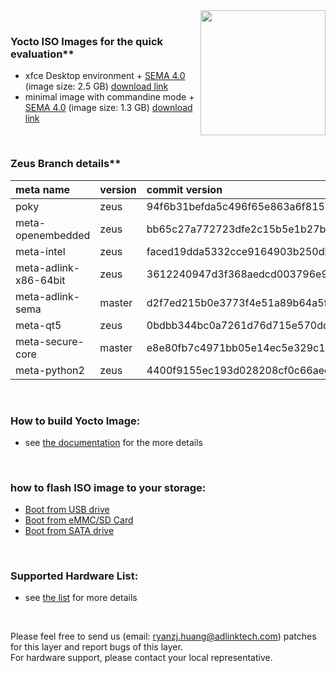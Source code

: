 <img src="https://www.linaro.org/assets/images/projects/yocto-project.png" width="200" align="right">

<br>


### Yocto ISO Images for the quick evaluation**

* xfce Desktop environment + [SEMA 4.0](https://adlink-epm.github.io/sema-doc/#/) (image size: 2.5 GB) [download link](https://hq0epm0west0us0storage.blob.core.windows.net/public/COM%20X86/Images/Yocto/adlink-xfce-x86-intel-corei7-64-20200506054002.iso)
* minimal image with commandine mode + [SEMA 4.0](https://adlink-epm.github.io/sema-doc/#/) (image size: 1.3 GB) [download link](https://hq0epm0west0us0storage.blob.core.windows.net/public/COM%20X86/Images/Yocto/adlink-mini-x86-intel-corei7-64-20200507014241.iso)


<br>

### Zeus Branch details**


|     **meta name**        |             **version**                    |  **commit version**  |
|:---|:--- |:--- |
|  poky   |  zeus  | 94f6b31befda5c496f65e863a6f8152b42d7ebf0 |
|meta-openembedded|zeus|bb65c27a772723dfe2c15b5e1b27bcc1a1ed884c|
|meta-intel| zeus |faced19dda5332cce9164903b250db5aa9b86259|
|meta-adlink-x86-64bit| zeus   |3612240947d3f368aedcd003796e9cbb334b794b |
|meta-adlink-sema| master | d2f7ed215b0e3773f4e51a89b64a5f2233a65f32 |
|meta-qt5| zeus |0bdbb344bc0a7261d76d715e570ddc2ecfefae58|
|meta-secure-core| master |e8e80fb7c4971bb05e14ec5e329c1435ba485b2b|
|meta-python2| zeus |4400f9155ec193d028208cf0c66aeed2ba2b00ab|

<br> 

### How to build Yocto Image:
* see [the documentation](https://github.com/ADLINK/meta-adlink-x86-64bit/wiki/01.-Build-Yocto-Image) for the more details
 
<br>


### how to flash ISO image to your storage:
* [Boot from USB drive](https://github.com/ADLINK/meta-adlink-x86-64bit/wiki/02.-How-to-install-Yocto-Image-to-USB-Drive)
* [Boot from eMMC/SD Card](https://github.com/ADLINK/meta-adlink-x86-64bit/wiki/03.-How-to-install-Yocto-Image-to-eMMC-&-SD-Card)
* [Boot from SATA drive](https://github.com/ADLINK/meta-adlink-x86-64bit/wiki/04.-How-to-install-Yocto-Image-to-SATA-Drive)

<br> 

### Supported Hardware List: 
* see [the list](https://github.com/ADLINK/meta-adlink-x86-64bit/tree/master#the-following-products-are-supported-) for more details

<br>


Please feel free to send us (email: ryanzj.huang@adlinktech.com) patches for this layer and report bugs of this layer. 
<br>For hardware support, please contact your local representative.
